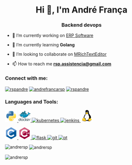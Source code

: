 <h1 align="center">Hi 👋, I'm André França</h1>
<h3 align="center">Backend devops</h3>

- 🔭 I’m currently working on [ERP Software](https://github.com/andrersp/azulerosa)

- 🌱 I’m currently learning **Golang**

- 👯 I’m looking to collaborate on [MRichTextEditor](https://github.com/Anchakor/MRichTextEditor)

- 📫 How to reach me **rsp.assistencia@gmail.com**

<h3 align="left">Connect with me:</h3>
<p align="left">
<a href="https://linkedin.com/in/rspandre" target="blank"><img align="center" src="https://cdn.jsdelivr.net/npm/simple-icons@3.0.1/icons/linkedin.svg" alt="rspandre" height="30" width="40" /></a>
<a href="https://fb.com/andrefrancarsp" target="blank"><img align="center" src="https://cdn.jsdelivr.net/npm/simple-icons@3.0.1/icons/facebook.svg" alt="andrefrancarsp" height="30" width="40" /></a>
<a href="https://www.youtube.com/c/rspandre" target="blank"><img align="center" src="https://cdn.jsdelivr.net/npm/simple-icons@3.0.1/icons/youtube.svg" alt="rspandre" height="30" width="40" /></a>
</p>

<h3 align="left">Languages and Tools:</h3>
<p align="left"> 
  <a href="https://www.python.org" target="_blank"> <img src="https://raw.githubusercontent.com/devicons/devicon/master/icons/python/python-original.svg" alt="python" width="40" height="40"/> </a> <a href="https://www.docker.com/" target="_blank"> <img src="https://raw.githubusercontent.com/devicons/devicon/master/icons/docker/docker-original-wordmark.svg" alt="docker" width="40" height="40"/> </a>  <a href="https://www.kubernetes.io/" target="_blank"> <img src="https://www.vectorlogo.zone/logos/kubernetes/kubernetes-icon.svg" alt="kubernetes" width="40" height="40"/> </a> <a href="https://www.jenkins.io" target="_blank"> <img src="https://www.vectorlogo.zone/logos/jenkins/jenkins-icon.svg" alt="jenkins" width="40" height="40"/> </a> <a href="https://www.linux.org/" target="_blank"> <img src="https://raw.githubusercontent.com/devicons/devicon/master/icons/linux/linux-original.svg" alt="linux" width="40" height="40"/> </a>
  
  
  <a href="https://www.cprogramming.com/" target="_blank"> <img src="https://raw.githubusercontent.com/devicons/devicon/master/icons/c/c-original.svg" alt="c" width="40" height="40"/> </a> <a href="https://www.w3schools.com/cpp/" target="_blank"> <img src="https://raw.githubusercontent.com/devicons/devicon/master/icons/cplusplus/cplusplus-original.svg" alt="cplusplus" width="40" height="40"/> </a>  </a> <a href="https://flask.palletsprojects.com/" target="_blank"> <img src="https://www.vectorlogo.zone/logos/pocoo_flask/pocoo_flask-icon.svg" alt="flask" width="40" height="40"/> </a> <a href="https://git-scm.com/" target="_blank"> <img src="https://www.vectorlogo.zone/logos/git-scm/git-scm-icon.svg" alt="git" width="40" height="40"/> </a>    <a href="https://www.qt.io/" target="_blank"> <img src="https://upload.wikimedia.org/wikipedia/commons/0/0b/Qt_logo_2016.svg" alt="qt" width="40" height="40"/> </a> </p>

<p><img align="left" src="https://github-readme-stats.vercel.app/api/top-langs?username=andrersp&show_icons=true&theme=dark&locale=en&layout=compact" alt="andrersp" /></p>

<p>&nbsp;<img align="center" src="https://github-readme-stats.vercel.app/api?username=andrersp&show_icons=true&theme=dark&locale=en" alt="andrersp" /></p>

<p><img align="center" src="https://github-readme-streak-stats.herokuapp.com/?user=andrersp&" alt="andrersp" /></p>

